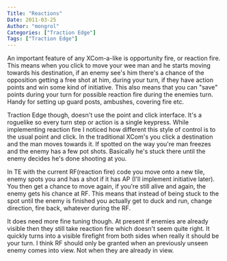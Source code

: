 ```yaml
---
Title: "Reactions"
Date: 2011-03-25
Author: "mongrol"
Categories: ["Traction Edge"]
Tags: ["Traction Edge"]
---
```


An important feature of any XCom-a-like is opportunity fire, or reaction
fire. This means when you click to move your wee man and he starts
moving towards his destination, if an enemy see's him there's a chance
of the opposition getting a free shot at him, during your turn, if they
have action points and win some kind of initiative. This also means that
you can "save" points during your turn for possible reaction fire during
the enemies turn. Handy for setting up guard posts, ambushes, covering
fire etc.

Traction Edge though, doesn't use the point and click interface. It's a
roguelike so every turn step or action is a single keypress. While
implementing reaction fire I noticed how different this style of control
is to the usual point and click. In the traditional XCom's you click a
destination and the man moves towards it. If spotted on the way you're
man freezes and the enemy has a few pot shots. Basically he's stuck
there until the enemy decides he's done shooting at you.

In TE with the current RF(reaction fire) code you move onto a new tile,
enemy spots you and has a shot if it has AP (I'll implement initiative
later). You then get a chance to move again, if you're still alive and
again, the enemy gets his chance at RF. This means that instead of being
stuck to the spot until the enemy is finished you actually get to duck
and run, change direction, fire back, whatever during the RF.

It does need more fine tuning though. At present if enemies are already
visible then they still take reaction fire which doesn't seem quite
right. It quickly turns into a visible firefight from both sides when
really it should be your turn. I think RF should only be granted when an
previously unseen enemy comes into view. Not when they are already in
view.
